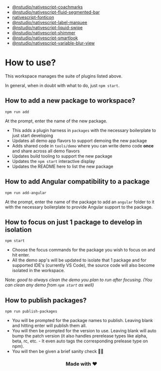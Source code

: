 - [@nstudio/nativescript-coachmarks](packages/nativescript-coachmarks/README.md)
- [@nstudio/nativescript-fluid-segmented-bar](packages/nativescript-fluid-segmented-bar/README.md)
- [nativescript-fonticon](packages/nativescript-fonticon/README.md)
- [@nstudio/nativescript-label-marquee](packages/nativescript-label-marquee/README.md)
- [@nstudio/nativescript-liquid-swipe](packages/nativescript-liquid-swipe/README.md)
- [@nstudio/nativescript-shimmer](packages/nativescript-shimmer/README.md)
- [@nstudio/nativescript-smartlook](packages/nativescript-smartlook/README.md)
- [@nstudio/nativescript-variable-blur-view](packages/nativescript-variable-blur-view/README.md)

# How to use?

This workspace manages the suite of plugins listed above. 

In general, when in doubt with what to do, just `npm start`.

## How to add a new package to workspace?

```
npm run add
```

At the prompt, enter the name of the new package.

- This adds a plugin harness in `packages` with the necessary boilerplate to just start developing
- Updates all demo app flavors to support demoing the new package
- Adds shared code in `tools/demo` where you can write demo code **once** and share across all demo flavors
- Updates build tooling to support the new package
- Updates the `npm start` interactive display
- Updates the README here to list the new package

## How to add Angular compatibility to a package

```
npm run add-angular
```

At the prompt, enter the name of the package to add an `angular` folder to it with the necessary boilerplate to provide Angular support to the package.

## How to focus on just 1 package to develop in isolation

```
npm start
```

- Choose the focus commands for the package you wish to focus on and hit enter.
- All the demo app's will be updated to isolate that 1 package and for supported IDE's (currently VS Code), the source code will also become isolated in the workspace.

Note: *good to always clean the demo you plan to run after focusing. (You can clean any demo from `npm start` as well)*

## How to publish packages?

```
npm run publish-packages
```

- You will be prompted for the package names to publish. Leaving blank and hitting enter will publish them all.
- You will then be prompted for the version to use. Leaving blank will auto bump the patch version (it also handles prerelease types like alpha, beta, rc, etc. - It even auto tags the corresponding prelease type on npm).
- You will then be given a brief sanity check 🧠😊

<h3 align="center">Made with ❤️</h3>
